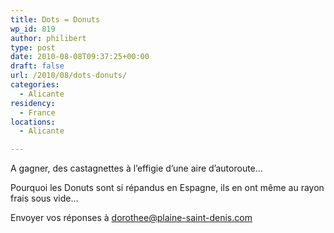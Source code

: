 ```yaml
---
title: Dots = Donuts
wp_id: 819
author: philibert
type: post
date: 2010-08-08T09:37:25+00:00
draft: false
url: /2010/08/dots-donuts/
categories:
  - Alicante
residency:
  - France
locations:
  - Alicante

---
```

A gagner, des castagnettes à l&rsquo;effigie d&rsquo;une aire d&rsquo;autoroute&#8230;
  
Pourquoi les Donuts sont si répandus en Espagne, ils en ont même au rayon frais sous vide&#8230;

Envoyer vos réponses à dorothee@plaine-saint-denis.com